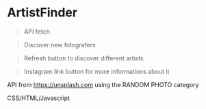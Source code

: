 # ArtistFinder
> API fetch 

> Discover new fotografers

> Refresh button to discover different artists

> Instagram link button for more informations about it

API from https://unsplash.com
using the RANDOM PHOTO category

CSS/HTML/Javascript

